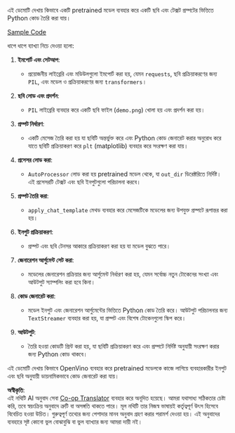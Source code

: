 <!--
CO_OP_TRANSLATOR_METADATA:
{
  "original_hash": "d7d7afa242a4a041ff4193546d4baf16",
  "translation_date": "2025-07-17T05:02:11+00:00",
  "source_file": "md/02.Application/04.Vision/Phi3/E2E_OpenVino_Phi3Vision.md",
  "language_code": "bn"
}
-->
এই ডেমোটি দেখায় কিভাবে একটি pretrained মডেল ব্যবহার করে একটি ছবি এবং টেক্সট প্রম্পটের ভিত্তিতে Python কোড তৈরি করা যায়।

[Sample Code](../../../../../../code/06.E2E/E2E_OpenVino_Phi3-vision.ipynb)

ধাপে ধাপে ব্যাখ্যা নিচে দেওয়া হলো:

1. **ইমপোর্ট এবং সেটআপ**:
   - প্রয়োজনীয় লাইব্রেরি এবং মডিউলগুলো ইমপোর্ট করা হয়, যেমন `requests`, ছবি প্রক্রিয়াকরণের জন্য `PIL`, এবং মডেল ও প্রক্রিয়াকরণের জন্য `transformers`।

2. **ছবি লোড এবং প্রদর্শন**:
   - `PIL` লাইব্রেরি ব্যবহার করে একটি ছবি ফাইল (`demo.png`) খোলা হয় এবং প্রদর্শন করা হয়।

3. **প্রম্পট নির্ধারণ**:
   - একটি মেসেজ তৈরি করা হয় যা ছবিটি অন্তর্ভুক্ত করে এবং Python কোড জেনারেট করার অনুরোধ করে যাতে ছবিটি প্রক্রিয়াকরণ করে `plt` (matplotlib) ব্যবহার করে সংরক্ষণ করা যায়।

4. **প্রসেসর লোড করা**:
   - `AutoProcessor` লোড করা হয় pretrained মডেল থেকে, যা `out_dir` ডিরেক্টরিতে নির্দিষ্ট। এই প্রসেসরটি টেক্সট এবং ছবি ইনপুটগুলো পরিচালনা করবে।

5. **প্রম্পট তৈরি করা**:
   - `apply_chat_template` মেথড ব্যবহার করে মেসেজটিকে মডেলের জন্য উপযুক্ত প্রম্পটে রূপান্তর করা হয়।

6. **ইনপুট প্রক্রিয়াকরণ**:
   - প্রম্পট এবং ছবি টেনসর আকারে প্রক্রিয়াকরণ করা হয় যা মডেল বুঝতে পারে।

7. **জেনারেশন আর্গুমেন্ট সেট করা**:
   - মডেলের জেনারেশন প্রক্রিয়ার জন্য আর্গুমেন্ট নির্ধারণ করা হয়, যেমন সর্বোচ্চ নতুন টোকেনের সংখ্যা এবং আউটপুট স্যাম্পলিং করা হবে কিনা।

8. **কোড জেনারেট করা**:
   - মডেল ইনপুট এবং জেনারেশন আর্গুমেন্টের ভিত্তিতে Python কোড তৈরি করে। আউটপুট পরিচালনার জন্য `TextStreamer` ব্যবহার করা হয়, যা প্রম্পট এবং বিশেষ টোকেনগুলো স্কিপ করে।

9. **আউটপুট**:
   - তৈরি হওয়া কোডটি প্রিন্ট করা হয়, যা ছবিটি প্রক্রিয়াকরণ করে এবং প্রম্পটে নির্দিষ্ট অনুযায়ী সংরক্ষণ করার জন্য Python কোড থাকবে।

এই ডেমোটি দেখায় কিভাবে OpenVino ব্যবহার করে pretrained মডেলকে কাজে লাগিয়ে ব্যবহারকারীর ইনপুট এবং ছবি অনুযায়ী ডায়নামিকভাবে কোড জেনারেট করা যায়।

**অস্বীকৃতি**:  
এই নথিটি AI অনুবাদ সেবা [Co-op Translator](https://github.com/Azure/co-op-translator) ব্যবহার করে অনূদিত হয়েছে। আমরা যথাসাধ্য সঠিকতার চেষ্টা করি, তবে স্বয়ংক্রিয় অনুবাদে ত্রুটি বা অসঙ্গতি থাকতে পারে। মূল নথিটি তার নিজস্ব ভাষায়ই কর্তৃত্বপূর্ণ উৎস হিসেবে বিবেচিত হওয়া উচিত। গুরুত্বপূর্ণ তথ্যের জন্য পেশাদার মানব অনুবাদ গ্রহণ করার পরামর্শ দেওয়া হয়। এই অনুবাদের ব্যবহারে সৃষ্ট কোনো ভুল বোঝাবুঝি বা ভুল ব্যাখ্যার জন্য আমরা দায়ী নই।